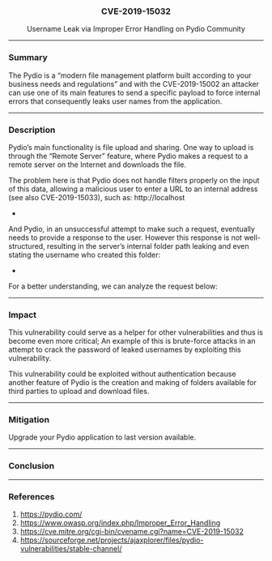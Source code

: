 <p align="center">
  <h3 align="center">CVE-2019-15032</h3>
  <p align="center">Username Leak via Improper Error Handling on Pydio Community</p>
</p>

---

### Summary 

The Pydio is a “modern file management platform built according to your business needs and regulations” and with the CVE-2019-15002 an attacker can use one of its main features to send a specific payload to force internal errors that consequently leaks user names from the application.

---

### Description

Pydio’s main functionality is file upload and sharing. One way to upload is through the “Remote Server” feature, where Pydio makes a request to a remote server on the Internet and downloads the file.

The problem here is that Pydio does not handle filters properly on the input of this data, allowing a malicious user to enter a URL to an internal address (see also CVE-2019-15033), such as: http://localhost

-

And Pydio, in an unsuccessful attempt to make such a request, eventually needs to provide a response to the user. However this response is not well-structured, resulting in the server’s internal folder path leaking and even stating the username who created this folder:


-

For a better understanding, we can analyze the request below:

---

### Impact

This vulnerability could serve as a helper for other vulnerabilities and thus is become even more critical; An example of this is brute-force attacks in an attempt to crack the password of leaked usernames by exploiting this vulnerability.

This vulnerability could be exploited without authentication because another feature of Pydio is the creation and making of folders available for third parties to upload and download files.

---

### Mitigation

Upgrade your Pydio application to last version available.

---

### Conclusion


---

### References

1. https://pydio.com/
2. https://www.owasp.org/index.php/Improper_Error_Handling
3. https://cve.mitre.org/cgi-bin/cvename.cgi?name=CVE-2019-15032
4. https://sourceforge.net/projects/ajaxplorer/files/pydio-vulnerabilities/stable-channel/